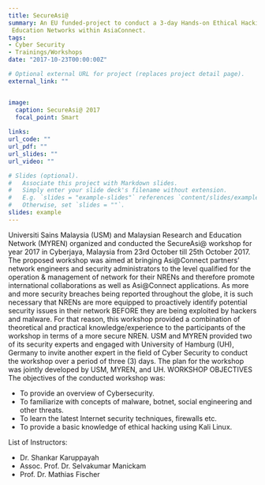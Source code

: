 ```yaml
---
title: SecureAsi@
summary: An EU funded-project to conduct a 3-day Hands-on Ethical Hacking Workshop for members of National Research
 Education Networks within AsiaConnect.
tags:
- Cyber Security
- Trainings/Workshops
date: "2017-10-23T00:00:00Z"

# Optional external URL for project (replaces project detail page).
external_link: ""


image:
  caption: SecureAsi@ 2017
  focal_point: Smart
  
links:
url_code: ""
url_pdf: ""
url_slides: ""
url_video: ""

# Slides (optional).
#   Associate this project with Markdown slides.
#   Simply enter your slide deck's filename without extension.
#   E.g. `slides = "example-slides"` references `content/slides/example-slides.md`.
#   Otherwise, set `slides = ""`.
slides: example
---
```

Universiti Sains Malaysia (USM) and Malaysian Research and Education Network (MYREN) organized and conducted the
 SecureAsi@ workshop for year 2017 in Cyberjaya, Malaysia from 23rd October till 25th October 2017.
The proposed workshop was aimed at bringing Asi@Connect partners’ network engineers and security administrators to the level qualified for the operation & management of network for their NRENs and therefore promote international collaborations as well as Asi@Connect applications. 
As more and more security breaches being reported throughout the globe, it is such necessary that NRENs are more equipped to proactively identify potential security issues in their network BEFORE they are being exploited by hackers and malware. For that reason, this workshop provided a combination of theoretical and practical knowledge/experience to the participants of the workshop in terms of a more secure NREN. 
USM and MYREN provided two of its security experts and engaged with University of Hamburg (UH), Germany to invite another expert in the field of Cyber Security to conduct the workshop over a period of three (3) days. The plan for the workshop was jointly developed by USM, MYREN, and UH.
WORKSHOP OBJECTIVES
The objectives of the conducted workshop was: 
- To provide an overview of Cybersecurity.
- To familiarize with concepts of malware, botnet, social engineering and other threats.
- To learn the latest Internet security techniques, firewalls etc.
- To provide a basic knowledge of ethical hacking using Kali Linux.
    
List of Instructors:
- Dr. Shankar Karuppayah
- Assoc. Prof. Dr. Selvakumar Manickam
- Prof. Dr. Mathias Fischer
